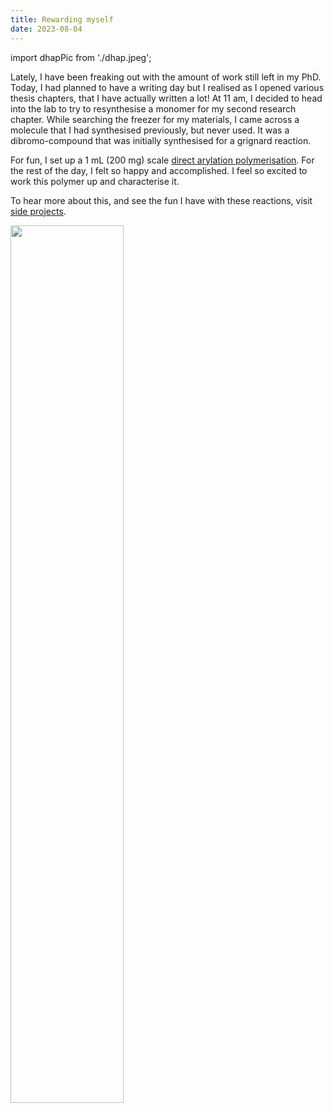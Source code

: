 ```yaml
---
title: Rewarding myself
date: 2023-08-04
---
```

import dhapPic from './dhap.jpeg';

Lately, I have been freaking out with the amount of work still left in my PhD. Today, I had planned to have a writing day but I realised as I opened various thesis chapters, that I have actually written a lot! At 11 am, I decided to head into the lab to try to resynthesise a monomer for my second research chapter. While searching the freezer for my materials, I came across a molecule that I had synthesised previously, but never used. It was a dibromo-compound that was initially synthesised for a grignard reaction. 

For fun, I set up a 1 mL (200 mg) scale [direct arylation polymerisation](/science/polymer-science/synthesis/darp). For the rest of the day, I felt so happy and accomplished. I feel so excited to work this polymer up and characterise it. 

To hear more about this, and see the fun I have with these reactions, visit [side projects](/phd/side-projects). 


<img src={dhapPic} width="60%" className="centered-image" />
